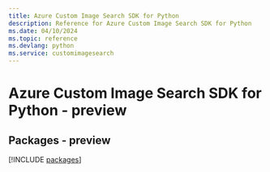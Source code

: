 ```yaml
---
title: Azure Custom Image Search SDK for Python
description: Reference for Azure Custom Image Search SDK for Python
ms.date: 04/10/2024
ms.topic: reference
ms.devlang: python
ms.service: customimagesearch
---
```

# Azure Custom Image Search SDK for Python - preview
## Packages - preview
[!INCLUDE [packages](custom-image-search-index.md)]